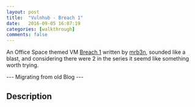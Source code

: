 ```yaml
---
layout: post
title:  "Vulnhub - Breach 1"
date:   2016-09-05 16:07:19
categories: [walkthrough]
comments: false
---
```

An Office Space themed VM [Breach 1](https://www.vulnhub.com/entry/breach-1,152/) written by [mrb3n](https://www.vulnhub.com/author/mrb3n,293/), sounded like a blast, and considering there were 2 in the series it seemd like something worth trying.

--- Migrating from old Blog ---
<!--more-->

## Description
